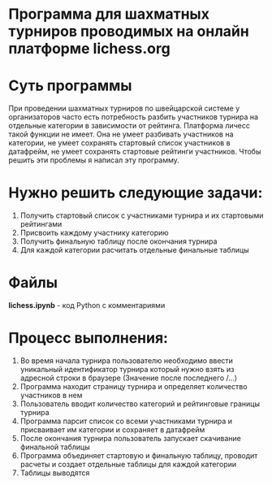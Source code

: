 # Программа для шахматных турниров проводимых на онлайн платформе lichess.org

# Суть программы 
При проведении шахматных турниров по швейцарской системе у организаторов часто есть потребность разбить участников турнира на отдельные категории в зависимости от рейтинга. Платформа личесс такой функции не имеет. Она не умеет разбивать участников на категории, не умеет сохранять стартовый список участников в датафрейм, не умеет сохранять стартовые рейтинги участников. Чтобы решить эти проблемы я написал эту программу.

# Нужно решить следующие задачи:
1. Получить стартовый список с участниками турнира и их стартовыми рейтингами
2. Присвоить каждому участнику категорию
3. Получить финальную таблицу после окончания турнира
4. Для каждой категории расчитать отдельные финальные таблицы

# Файлы
**lichess.ipynb** - код Python с комментариями

# Процесс выполнения:
1. Во время начала турнира пользователю необходимо ввести уникальный идентификатор турнира который нужно взять из адресной строки в браузере (Значение после последнего /...)
2. Программа находит страницу турнира и определяет количество участников в нем
3. Пользователь вводит количество категорий и рейтинговые границы турнира
4. Программа парсит список со всеми участниками турнира и присваивает им категории и сохраняет в датафрейм
5. После окончания турнира пользователь запускает скачивание финальной таблицы
6. Программа объединяет стартовую и финальную таблицу, проводит расчеты и создает отдельные таблицы для каждой категории
7. Таблицы выводятся
